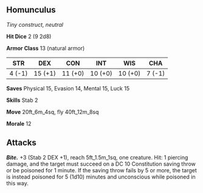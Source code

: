 ## Homunculus

*Tiny construct, neutral*

**Hit Dice** 2 (9 2d8)

**Armor Class** 13 (natural armor)

| STR     | DEX     | CON     | INT     | WIS     | CHA     |
|---------|---------|---------|---------|---------|---------|
|  4 (-1) | 15 (+1) | 11 (+0) | 10 (+0) | 10 (+0) |  7 (-1) |

**Saves** Physical 15, Evasion 14, Mental 15, Luck 15

**Skills** Stab 2

**Move** 20ft_6m_4sq, fly 40ft_12m_8sq

**Morale** 12

## Attacks

***Bite.*** +3 (Stab 2 DEX +1), reach 5ft_1.5m_1sq, one creature. Hit: 1 piercing damage, and the target must succeed on a DC 10 Constitution saving throw or be poisoned for 1 minute. If the saving throw fails by 5 or more, the target is instead poisoned for 5 (1d10) minutes and unconscious while poisoned in this way.

